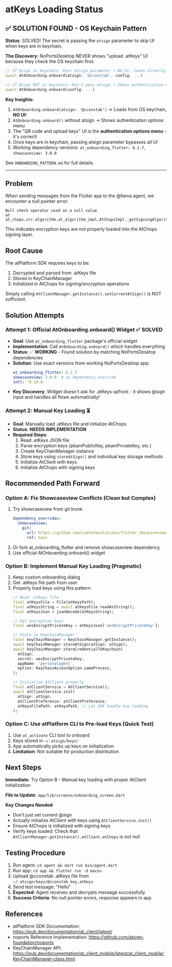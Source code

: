 # atKeys Loading Status

## ✅ SOLUTION FOUND - OS Keychain Pattern

**Status**: SOLVED! The secret is passing the `atsign` parameter to skip UI when keys are in keychain.

**The Discovery:**
NoPortsDesktop NEVER shows "upload .atKeys" UI because they check the OS keychain first:
```dart
// If @sign in keychain: Pass atsign parameter → NO UI, loads directly
await AtOnboarding.onboard(atsign: '@cconstab', config: ...)

// If @sign NOT in keychain: Don't pass atsign → Shows authentication options
await AtOnboarding.onboard(config: ...)
```

**Key Insights:**
1. `AtOnboarding.onboard(atsign: '@cconstab')` → Loads from OS keychain, **NO UI**!
2. `AtOnboarding.onboard()` without atsign → Shows authentication options menu
3. The "QR code and upload keys" UI is the **authentication options menu** - it's correct!
4. Once keys are in keychain, passing atsign parameter bypasses all UI
5. Working dependency versions: `at_onboarding_flutter: 6.1.7`, `showcaseview: 3.0.0`

See `ONBOARDING_PATTERN.md` for full details.

---

## Problem

When sending messages from the Flutter app to the @llama agent, we encounter a null pointer error:
```
Null check operator used on a null value
at at_chops.src.algorithm.at_algorithm_impl.AtChopsImpl._getSigningAlgorithmV2
```

This indicates encryption keys are not properly loaded into the AtChops signing layer.

## Root Cause

The atPlatform SDK requires keys to be:
1. Decrypted and parsed from .atKeys file
2. Stored in KeyChainManager
3. Initialized in AtChops for signing/encryption operations

Simply calling `AtClientManager.getInstance().setCurrentAtSign()` is NOT sufficient.

## Solution Attempts

### Attempt 1: Official AtOnboarding.onboard() Widget ✅ **SOLVED**
- **Goal**: Use `at_onboarding_flutter` package's official widget
- **Implementation**: Call `AtOnboarding.onboard()` which handles everything
- **Status**: ✅ **WORKING** - Found solution by matching NoPortsDesktop dependencies
- **Solution**: Use exact versions from working NoPortsDesktop app:
  ```yaml
  at_onboarding_flutter: 6.1.7
  showcaseview: 3.0.0  # as dependency_override
  intl: ^0.19.0
  ```
- **Key Discovery**: Widget doesn't ask for .atKeys upfront - it shows @sign input and handles all flows automatically!

### Attempt 2: Manual Key Loading ⏳
- **Goal**: Manually load .atKeys file and initialize AtChops
- **Status**: **NEEDS IMPLEMENTATION**
- **Required Steps**:
  1. Read .atKeys JSON file
  2. Parse encryption keys (pkamPublicKey, pkamPrivateKey, etc.)
  3. Create KeyChainManager instance
  4. Store keys using `storeAtSign()` and individual key storage methods
  5. Initialize AtClient with keys
  6. Initialize AtChops with signing keys

## Recommended Path Forward

### Option A: Fix Showcaseview Conflicts (Clean but Complex)
1. Try showcaseview from git trunk:
   ```yaml
   dependency_overrides:
     showcaseview:
       git:
         url: https://github.com/simformsolutions/flutter_showcaseview.git
         ref: main
   ```
2. Or fork at_onboarding_flutter and remove showcaseview dependency
3. Use official AtOnboarding.onboard() widget

### Option B: Implement Manual Key Loading (Pragmatic)
1. Keep custom onboarding dialog  
2. Get .atKeys file path from user
3. Properly load keys using this pattern:
   ```dart
   // Read .atKeys file
   final atKeysFile = File(atKeysPath);
   final atKeysString = await atKeysFile.readAsString();
   final atKeysJson = jsonDecode(atKeysString);
   
   // Get encryption keys
   final aesEncryptPrivateKey = atKeysJson['aesEncryptPrivateKey'];
   
   // Store in KeyChainManager
   final keyChainManager = KeyChainManager.getInstance();
   await keyChainManager.storeAtSign(atSign: atSign);
   await keyChainManager.storeCredentialToKeychain(
     atSign,
     secret: aesEncryptPrivateKey,
     appName: 'personalagent',
     option: KeyChainAccessOption.sameProcess,
   );
   
   // Initialize AtClient properly
   final atClientService = AtClientService();
   await atClientService.init(
     atSign: atSign,
     atClientPreference: atClientPreference,
     atKeysFilePath: atKeysPath, // Let SDK handle key loading
   );
   ```

### Option C: Use atPlatform CLI to Pre-load Keys (Quick Test)
1. Use `at_activate` CLI tool to onboard
2. Keys stored in `~/.atsign/keys/`  
3. App automatically picks up keys on initialization
4. **Limitation**: Not suitable for production distribution

## Next Steps

**Immediate**: Try Option B - Manual key loading with proper AtClient initialization

**File to Update**: `app/lib/screens/onboarding_screen.dart`

**Key Changes Needed**:
- Don't just set current @sign
- Actually initialize AtClient with keys using `AtClientService.init()`
- Ensure AtChops is initialized with signing keys
- Verify keys loaded: Check that `AtClientManager.getInstance().atClient.atChops` is not null

## Testing Procedure

1. Run agent: `cd agent && dart run bin/agent.dart`
2. Run app: `cd app && flutter run -d macos`  
3. Upload @cconstab .atKeys file from `~/.atsign/keys/@cconstab_key.atKeys`
4. Send test message: "Hello"
5. **Expected**: Agent receives and decrypts message successfully
6. **Success Criteria**: No null pointer errors, response appears in app

## References

- atPlatform SDK Documentation: https://pub.dev/documentation/at_client/latest/
- noports Reference Implementation: https://github.com/atsign-foundation/noports
- KeyChainManager API: https://pub.dev/documentation/at_client_mobile/latest/at_client_mobile/KeyChainManager-class.html
